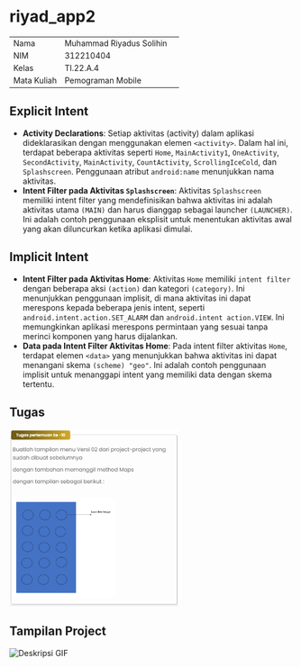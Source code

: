 # riyad_app2

|  |  |  |
|-----|------|-----|
|Nama|Muhammad Riyadus Solihin|
|NIM|312210404|
|Kelas|TI.22.A.4|
|Mata Kuliah|Pemograman Mobile|

## Explicit Intent

- **Activity Declarations**: Setiap aktivitas (activity) dalam aplikasi dideklarasikan dengan menggunakan elemen `<activity>`. Dalam hal ini, terdapat beberapa aktivitas seperti `Home`, `MainActivity1`, `OneActivity`, `SecondActivity`, `MainActivity`, `CountActivity`, `ScrollingIceCold`, dan `Splashscreen`. Penggunaan atribut `android:name` menunjukkan nama aktivitas.
- **Intent Filter pada Aktivitas `Splashscreen`**: Aktivitas `Splashscreen` memiliki intent filter yang mendefinisikan bahwa aktivitas ini adalah aktivitas utama `(MAIN)` dan harus dianggap sebagai launcher `(LAUNCHER)`. Ini adalah contoh penggunaan eksplisit untuk menentukan aktivitas awal yang akan diluncurkan ketika aplikasi dimulai.

## Implicit Intent

- **Intent Filter pada Aktivitas Home**: Aktivitas `Home` memiliki `intent filter` dengan beberapa aksi `(action)` dan kategori `(category)`. Ini menunjukkan penggunaan implisit, di mana aktivitas ini dapat merespons kepada beberapa jenis intent, seperti `android.intent.action.SET_ALARM` dan `android.intent action.VIEW`. Ini memungkinkan aplikasi merespons permintaan yang sesuai tanpa merinci komponen yang harus dijalankan.
- **Data pada Intent Filter Aktivitas Home**: Pada intent filter aktivitas `Home`, terdapat elemen `<data>` yang menunjukkan bahwa aktivitas ini dapat menangani skema `(scheme) "geo"`. Ini adalah contoh penggunaan implisit untuk menanggapi intent yang memiliki data dengan skema tertentu.

## Tugas

<img src="gambar/1.png" alt="Deskripsi Gambar" width="300"/>

## Tampilan Project

<img src="gambar/gif.gif" alt="Deskripsi GIF" width="300"/>